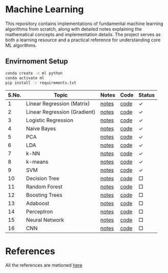 # Machine Learning 

This repository contains implementations of fundamental machine learning algorithms from scratch, along with detailed notes explaining the mathematical concepts and implementation details. The project serves as both a learning resource and a practical reference for understanding core ML algorithms.

## Envirnoment Setup
```bash
conda create -n ml python
conda activate ml
pip install -r requirements.txt
```

| S.No. | Topic                       | Notes                                      | Code                                      | Status |
|-------|-----------------------------|--------------------------------------------|-------------------------------------------|--------|
| 1     | Linear Regression (Matrix)  | [notes](notes/LinearRegression.md)         | [code](src/linearRegressionClosedForm.py) | ✓      |
| 2     | Linear Regression (Gradient)| [notes](notes/LinearRegression.md)         | [code](src/linearRegression.py)           | ✓      |
| 3     | Logistic Regression         | [notes](notes/LogisticRegression.md)       | [code](src/logisticRegression.py)         | ✓      |
| 4     | Naive Bayes                 | [notes](notes/NaiveBayes.md)               | [code](src/naiveBayes.py)                 | ✓      |
| 5     | PCA                         | [notes](notes/PCA.md)                      | [code](src/pca.py)                        | ✓      |
| 6     | LDA                         | [notes](notes/LDA.md)                      | [code](src/lda.py)                        | ✓      |
| 7     | k-NN                        | [notes](notes/KNN.md)                      | [code](src/knn.py)                        | ✓      |
| 8     | k-means                     | [notes](notes/KMeans.md)                   | [code](src/kmeans.py)                     | ✓      |
| 9     | SVM                         | [notes](notes/SVM.md)                      | [code](src/svm.py)                        | ✓      |
| 10    | Decision Tree               | [notes](notes/DecisionTree.md)             | [code](src/decisionTree.py)               | □      |
| 11    | Random Forest               | [notes](notes/RandomForest.md)             | [code](src/randomForest.py)               | □      |
| 12    | Boosting Trees              | [notes](notes/BoostingTrees.md)            | [code](src/boostingTrees.py)              | □      |
| 13    | Adaboost                    | [notes](notes/Adaboost.md)                 | [code](src/adaboost.py)                   | □      |
| 14    | Perceptron                  | [notes](notes/Perceptron.md)               | [code](src/perceptron.py)                 | □      |
| 15    | Neural Network              | [notes](notes/NeuralNetwork.md)            | [code](src/neuralNetwork.py)              | □      |
| 16    | CNN                         | [notes](notes/CNN.md)                      | [code](src/cnn.py)                        | □      |


# References
All the references are metioned [here](RESOURCES.md)